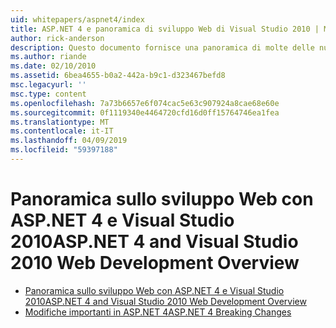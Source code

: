 ```yaml
---
uid: whitepapers/aspnet4/index
title: ASP.NET 4 e panoramica di sviluppo Web di Visual Studio 2010 | Microsoft Docs
author: rick-anderson
description: Questo documento fornisce una panoramica di molte delle nuove funzionalità per ASP.NET che sono inclusi in.NET Framework 4 e in Visual Studio 2010.
ms.author: riande
ms.date: 02/10/2010
ms.assetid: 6bea4655-b0a2-442a-b9c1-d323467befd8
msc.legacyurl: ''
msc.type: content
ms.openlocfilehash: 7a73b6657e6f074cac5e63c907924a8cae68e60e
ms.sourcegitcommit: 0f1119340e4464720cfd16d0ff15764746ea1fea
ms.translationtype: MT
ms.contentlocale: it-IT
ms.lasthandoff: 04/09/2019
ms.locfileid: "59397188"
---
```

# <a name="aspnet-4-and-visual-studio-2010-web-development-overview"></a><span data-ttu-id="77f0b-103">Panoramica sullo sviluppo Web con ASP.NET 4 e Visual Studio 2010</span><span class="sxs-lookup"><span data-stu-id="77f0b-103">ASP.NET 4 and Visual Studio 2010 Web Development Overview</span></span>

- [<span data-ttu-id="77f0b-104">Panoramica sullo sviluppo Web con ASP.NET 4 e Visual Studio 2010</span><span class="sxs-lookup"><span data-stu-id="77f0b-104">ASP.NET 4 and Visual Studio 2010 Web Development Overview</span></span>](overview.md)
- [<span data-ttu-id="77f0b-105">Modifiche importanti in ASP.NET 4</span><span class="sxs-lookup"><span data-stu-id="77f0b-105">ASP.NET 4 Breaking Changes</span></span>](breaking-changes.md)

